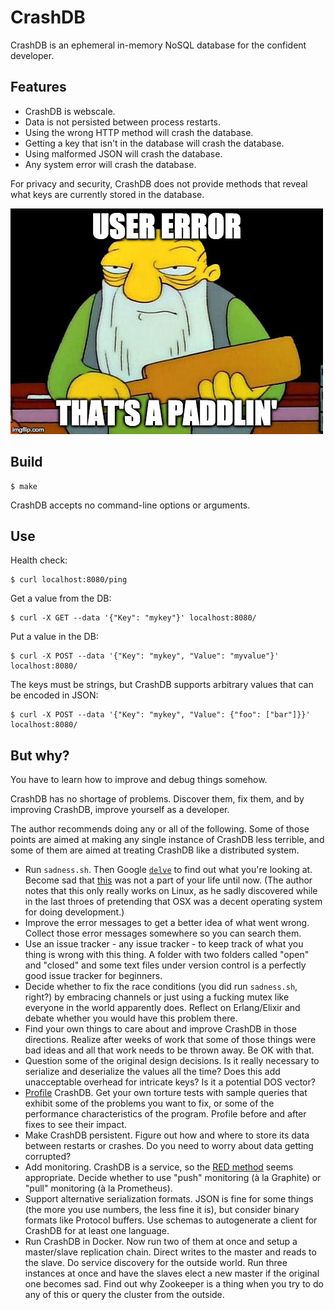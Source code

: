 # CrashDB

CrashDB is an ephemeral in-memory NoSQL database for the confident developer.

## Features

- CrashDB is webscale.
- Data is not persisted between process restarts.
- Using the wrong HTTP method will crash the database.
- Getting a key that isn't in the database will crash the database.
- Using malformed JSON will crash the database.
- Any system error will crash the database.

For privacy and security, CrashDB does not provide methods that reveal what
keys are currently stored in the database.

![That's a paddlin'](https://raw.githubusercontent.com/gunnihinn/crashdb/master/static/crashdb.jpg)

## Build

    $ make

CrashDB accepts no command-line options or arguments.

## Use

Health check:

    $ curl localhost:8080/ping

Get a value from the DB:

    $ curl -X GET --data '{"Key": "mykey"}' localhost:8080/

Put a value in the DB:

    $ curl -X POST --data '{"Key": "mykey", "Value": "myvalue"}' localhost:8080/

The keys must be strings, but CrashDB supports arbitrary values that can be
encoded in JSON:

    $ curl -X POST --data '{"Key": "mykey", "Value": {"foo": ["bar"]}}' localhost:8080/

## But why?

You have to learn how to improve and debug things somehow.

CrashDB has no shortage of problems. Discover them, fix them, and by improving
CrashDB, improve yourself as a developer.

The author recommends doing any or all of the following. Some of those points
are aimed at making any single instance of CrashDB less terrible, and some of
them are aimed at treating CrashDB like a distributed system.

- Run `sadness.sh`. Then Google [`delve`](https://github.com/derekparker/delve)
  to find out what you're looking at.  Become sad that
  [this](https://fntlnz.wtf/post/gopostmortem/) was not a part of your life
  until now. (The author notes that this only really works on Linux, as he
  sadly discovered while in the last throes of pretending that OSX was a decent
  operating system for doing development.)
- Improve the error messages to get a better idea of what went wrong. Collect
  those error messages somewhere so you can search them.
- Use an issue tracker - any issue tracker - to keep track of what you thing is
  wrong with this thing. A folder with two folders called "open" and "closed"
  and some text files under version control is a perfectly good issue tracker
  for beginners.
- Decide whether to fix the race conditions (you did run `sadness.sh`, right?)
  by embracing channels or just using a fucking mutex like everyone in the
  world apparently does. Reflect on Erlang/Elixir and debate whether you would
  have this problem there.
- Find your own things to care about and improve CrashDB in those directions.
  Realize after weeks of work that some of those things were bad ideas and all
  that work needs to be thrown away. Be OK with that.
- Question some of the original design decisions. Is it really necessary to
  serialize and deserialize the values all the time? Does this add unacceptable
  overhead for intricate keys? Is it a potential DOS vector?
- [Profile](https://blog.golang.org/profiling-go-programs) CrashDB. Get your
  own torture tests with sample queries that exhibit some of the problems you
  want to fix, or some of the performance characteristics of the program.
  Profile before and after fixes to see their impact.
- Make CrashDB persistent. Figure out how and where to store its data between
  restarts or crashes. Do you need to worry about data getting corrupted?
- Add monitoring. CrashDB is a service, so the
  [RED method](https://www.weave.works/blog/the-red-method-key-metrics-for-microservices-architecture/)
  seems appropriate. Decide whether to use "push" monitoring (à la Graphite) or
  "pull" monitoring (à la Prometheus).
- Support alternative serialization formats. JSON is fine for some things (the
  more you use numbers, the less fine it is), but consider binary formats like
  Protocol buffers. Use schemas to autogenerate a client for CrashDB for at
  least one language.
- Run CrashDB in Docker. Now run two of them at once and setup a master/slave
  replication chain. Direct writes to the master and reads to the slave. Do
  service discovery for the outside world. Run three instances at once and have
  the slaves elect a new master if the original one becomes sad. Find out why
  Zookeeper is a thing when you try to do any of this or query the cluster from
  the outside.

